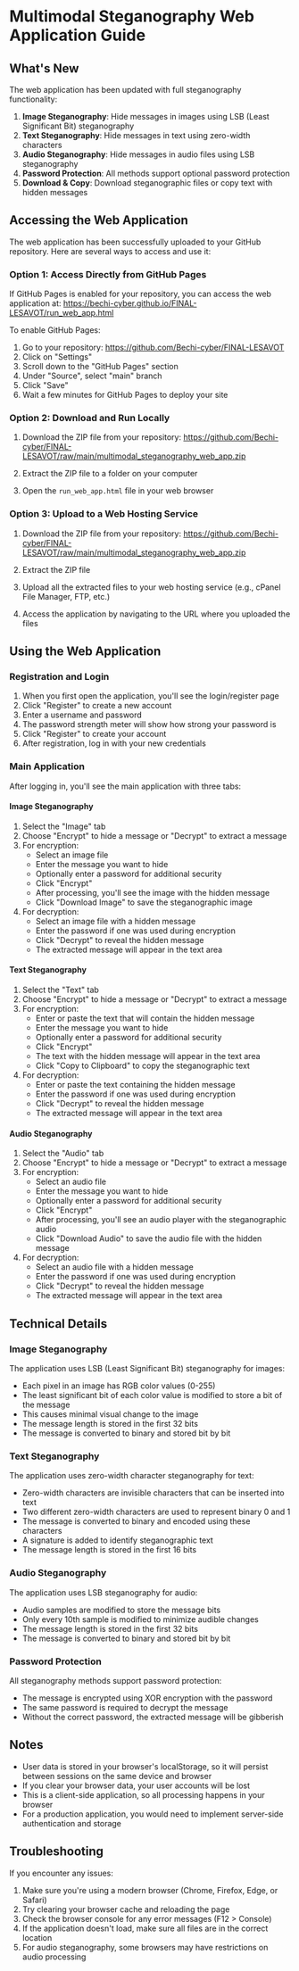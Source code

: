 # Multimodal Steganography Web Application Guide

## What's New

The web application has been updated with full steganography functionality:

1. **Image Steganography**: Hide messages in images using LSB (Least Significant Bit) steganography
2. **Text Steganography**: Hide messages in text using zero-width characters
3. **Audio Steganography**: Hide messages in audio files using LSB steganography
4. **Password Protection**: All methods support optional password protection
5. **Download & Copy**: Download steganographic files or copy text with hidden messages

## Accessing the Web Application

The web application has been successfully uploaded to your GitHub repository. Here are several ways to access and use it:

### Option 1: Access Directly from GitHub Pages

If GitHub Pages is enabled for your repository, you can access the web application at:
https://bechi-cyber.github.io/FINAL-LESAVOT/run_web_app.html

To enable GitHub Pages:
1. Go to your repository: https://github.com/Bechi-cyber/FINAL-LESAVOT
2. Click on "Settings"
3. Scroll down to the "GitHub Pages" section
4. Under "Source", select "main" branch
5. Click "Save"
6. Wait a few minutes for GitHub Pages to deploy your site

### Option 2: Download and Run Locally

1. Download the ZIP file from your repository:
   https://github.com/Bechi-cyber/FINAL-LESAVOT/raw/main/multimodal_steganography_web_app.zip

2. Extract the ZIP file to a folder on your computer

3. Open the `run_web_app.html` file in your web browser

### Option 3: Upload to a Web Hosting Service

1. Download the ZIP file from your repository:
   https://github.com/Bechi-cyber/FINAL-LESAVOT/raw/main/multimodal_steganography_web_app.zip

2. Extract the ZIP file

3. Upload all the extracted files to your web hosting service
   (e.g., cPanel File Manager, FTP, etc.)

4. Access the application by navigating to the URL where you uploaded the files

## Using the Web Application

### Registration and Login

1. When you first open the application, you'll see the login/register page
2. Click "Register" to create a new account
3. Enter a username and password
4. The password strength meter will show how strong your password is
5. Click "Register" to create your account
6. After registration, log in with your new credentials

### Main Application

After logging in, you'll see the main application with three tabs:

#### Image Steganography

1. Select the "Image" tab
2. Choose "Encrypt" to hide a message or "Decrypt" to extract a message
3. For encryption:
   - Select an image file
   - Enter the message you want to hide
   - Optionally enter a password for additional security
   - Click "Encrypt"
   - After processing, you'll see the image with the hidden message
   - Click "Download Image" to save the steganographic image
4. For decryption:
   - Select an image file with a hidden message
   - Enter the password if one was used during encryption
   - Click "Decrypt" to reveal the hidden message
   - The extracted message will appear in the text area

#### Text Steganography

1. Select the "Text" tab
2. Choose "Encrypt" to hide a message or "Decrypt" to extract a message
3. For encryption:
   - Enter or paste the text that will contain the hidden message
   - Enter the message you want to hide
   - Optionally enter a password for additional security
   - Click "Encrypt"
   - The text with the hidden message will appear in the text area
   - Click "Copy to Clipboard" to copy the steganographic text
4. For decryption:
   - Enter or paste the text containing the hidden message
   - Enter the password if one was used during encryption
   - Click "Decrypt" to reveal the hidden message
   - The extracted message will appear in the text area

#### Audio Steganography

1. Select the "Audio" tab
2. Choose "Encrypt" to hide a message or "Decrypt" to extract a message
3. For encryption:
   - Select an audio file
   - Enter the message you want to hide
   - Optionally enter a password for additional security
   - Click "Encrypt"
   - After processing, you'll see an audio player with the steganographic audio
   - Click "Download Audio" to save the audio file with the hidden message
4. For decryption:
   - Select an audio file with a hidden message
   - Enter the password if one was used during encryption
   - Click "Decrypt" to reveal the hidden message
   - The extracted message will appear in the text area

## Technical Details

### Image Steganography

The application uses LSB (Least Significant Bit) steganography for images:
- Each pixel in an image has RGB color values (0-255)
- The least significant bit of each color value is modified to store a bit of the message
- This causes minimal visual change to the image
- The message length is stored in the first 32 bits
- The message is converted to binary and stored bit by bit

### Text Steganography

The application uses zero-width character steganography for text:
- Zero-width characters are invisible characters that can be inserted into text
- Two different zero-width characters are used to represent binary 0 and 1
- The message is converted to binary and encoded using these characters
- A signature is added to identify steganographic text
- The message length is stored in the first 16 bits

### Audio Steganography

The application uses LSB steganography for audio:
- Audio samples are modified to store the message bits
- Only every 10th sample is modified to minimize audible changes
- The message length is stored in the first 32 bits
- The message is converted to binary and stored bit by bit

### Password Protection

All steganography methods support password protection:
- The message is encrypted using XOR encryption with the password
- The same password is required to decrypt the message
- Without the correct password, the extracted message will be gibberish

## Notes

- User data is stored in your browser's localStorage, so it will persist between sessions on the same device and browser
- If you clear your browser data, your user accounts will be lost
- This is a client-side application, so all processing happens in your browser
- For a production application, you would need to implement server-side authentication and storage

## Troubleshooting

If you encounter any issues:

1. Make sure you're using a modern browser (Chrome, Firefox, Edge, or Safari)
2. Try clearing your browser cache and reloading the page
3. Check the browser console for any error messages (F12 > Console)
4. If the application doesn't load, make sure all files are in the correct location
5. For audio steganography, some browsers may have restrictions on audio processing
